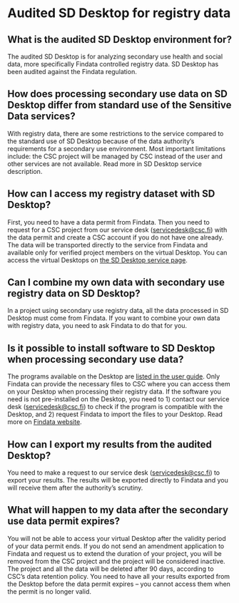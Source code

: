 # Audited SD Desktop for registry data

## What is the audited SD Desktop environment for?

The audited SD Desktop is for analyzing secondary use health and social data, more specifically Findata controlled registry data. SD Desktop has been audited against the Findata regulation.

## How does processing secondary use data on SD Desktop differ from standard use of the Sensitive Data services?

With registry data, there are some restrictions to the service compared to the standard use of SD Desktop because of the data authority’s requirements for a secondary use environment. Most important limitations include: the CSC project will be managed by CSC instead of the user and other services are not available. Read more in SD Desktop service description.

## How can I access my registry dataset with SD Desktop?

First, you need to have a data permit from Findata. Then you need to request for a CSC project from our service desk (servicedesk@csc.fi) with the data permit and create a CSC account if you do not have one already. The data will be transported directly to the service from Findata and available only for verified project members on the virtual Desktop. You can access the virtual Desktops on [the SD Desktop service page](https://sd-desktop.csc.fi/).

## Can I combine my own data with secondary use registry data on SD Desktop?

In a project using secondary use registry data, all the data processed in SD Desktop must come from Findata. If you want to combine your own data with registry data, you need to ask Findata to do that for you.

## Is it possible to install software to SD Desktop when processing secondary use data?

The programs available on the Desktop are [listed in the user guide](../../data/sensitive-data/sd_desktop.md#default-programs-available-on-sd-desktop). Only Findata can provide the necessary files to CSC where you can access them on your Desktop when processing their registry data. If the software you need is not pre-installed on the Desktop, you need to 1) contact our service desk (servicedesk@csc.fi) to check if the program is compatible with the Desktop, and 2) request Findata to import the files to your Desktop. Read more on [Findata website](https://findata.fi/en/permits/#selecting-and-completing-an-application-form).

## How can I export my results from the audited Desktop?

You need to make a request to our service desk (servicedesk@csc.fi) to export your results. The results will be exported directly to Findata and you will receive them after the authority’s scrutiny.

## What will happen to my data after the secondary use data permit expires?

You will not be able to access your virtual Desktop after the validity period of your data permit ends. If you do not send an amendment application to Findata and request us to extend the duration of your project, you will be removed from the CSC project and the project will be considered inactive. The project and all the data will be deleted after 90 days, according to CSC’s data retention policy. You need to have all your results exported from the Desktop before the data permit expires – you cannot access them when the permit is no longer valid.
